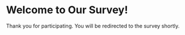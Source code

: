 <!DOCTYPE html>
<html lang="en">
<head>
  <meta charset="UTF-8">
  <meta name="viewport" content="width=device-width, initial-scale=1.0">
  <title>Survey Splash Page</title>
  <script>
    // Redirect to the Microsoft Forms survey after 5 seconds
    setTimeout(function() {
      window.location.href = 'https://forms.office.com/r/WqN7WdTk7T';
    }, 5000); // Adjust the time in milliseconds as needed
  </script>
</head>
<body>
  <h1>Welcome to Our Survey!</h1>
  <p>Thank you for participating. You will be redirected to the survey shortly.</p>
  <!-- You can add any additional content here if needed -->
</body>
</html>
